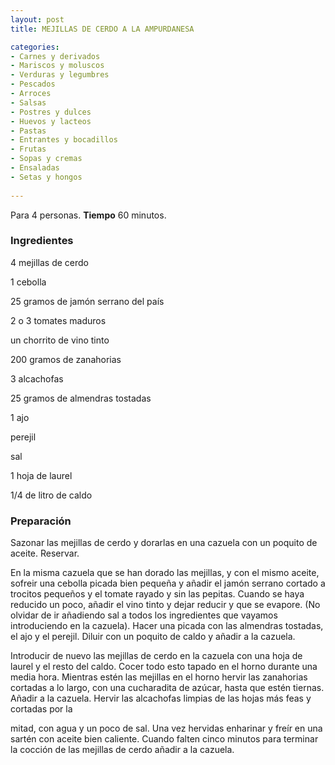 ```yaml
---
layout: post
title: MEJILLAS DE CERDO A LA AMPURDANESA

categories:
- Carnes y derivados
- Mariscos y moluscos
- Verduras y legumbres
- Pescados
- Arroces
- Salsas
- Postres y dulces
- Huevos y lacteos
- Pastas
- Entrantes y bocadillos
- Frutas
- Sopas y cremas
- Ensaladas
- Setas y hongos
 
---
```

Para 4 personas.
<b>Tiempo</b> 60 minutos.

<h3>Ingredientes</h3>

4 mejillas de cerdo

1 cebolla

25 gramos de jamón serrano del país

2 o 3 tomates maduros

un chorrito de vino tinto

200 gramos de zanahorias

3 alcachofas

25 gramos de almendras tostadas

1 ajo

perejil

sal

1 hoja de laurel

1/4 de litro de caldo

<h3>Preparación</h3>

Sazonar las mejillas de cerdo y dorarlas en una cazuela con un poquito de aceite. Reservar.

En la misma cazuela que se han dorado las mejillas, y con el mismo aceite, sofreir una cebolla picada bien pequeña y añadir el jamón serrano cortado a trocitos pequeños y el tomate rayado y sin las pepitas. Cuando se haya reducido un poco, añadir el vino tinto y dejar reducir y que se evapore. (No olvidar de ir añadiendo sal a todos los ingredientes que vayamos introduciendo en la cazuela). Hacer una picada con las almendras tostadas, el ajo y el perejil. Diluir con un poquito de caldo y añadir a la cazuela.

Introducir de nuevo las mejillas de cerdo en la cazuela con una hoja de laurel y el resto del caldo. Cocer todo esto tapado en el horno durante una media hora. Mientras estén las mejillas en el horno hervir las zanahorias cortadas a lo largo, con una cucharadita de azúcar, hasta que estén tiernas. Añadir a la cazuela. Hervir las alcachofas limpias de las hojas más feas y cortadas por la

mitad, con agua y un poco de sal. Una vez hervidas enharinar y freír en una sartén con aceite bien caliente. Cuando falten cinco minutos para terminar la cocción de las mejillas de cerdo añadir a la cazuela.

